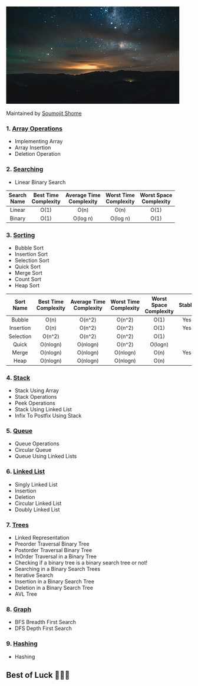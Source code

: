 ![MasterHead](https://raw.githubusercontent.com/Soumojitshome2023/My_DSA_Files_Soumojit_Shome/main/Others/milky-way-night-sky-gif.gif)

Maintained by [Soumojit Shome](https://soumojitshome.vercel.app)

### 1. [Array Operations](https://github.com/Soumojitshome2023/My_DSA_Files_Soumojit_Shome/tree/main/01%20Array%20Operations)

* Implementing Array
* Array Insertion
* Deletion Operation

### 2. [Searching](https://github.com/Soumojitshome2023/My_DSA_Files_Soumojit_Shome/tree/main/02%20Searching)

* Linear Binary Search

| Search<br />Name | Best Time<br />Complexity | Average Time<br />Complexity | Worst Time<br />Complexity | Worst Space<br />Complexity |
| :--------------: | :-----------------------: | :---------------------------: | :-------------------------: | :-------------------------: |
|      Linear      |           O(1)           |             O(n)             |            O(n)            |            O(1)            |
|      Binary      |           O(1)           |           O(log n)           |          O(log n)          |            O(1)            |

### 3. [Sorting](https://github.com/Soumojitshome2023/My_DSA_Files_Soumojit_Shome/tree/main/03%20Sorting)

* Bubble Sort
* Insertion Sort
* Selection Sort
* Quick Sort
* Merge Sort
* Count Sort
* Heap Sort

| Sort<br />Name | Best Time<br />Complexity | Average Time<br />Complexity | Worst Time<br />Complexity | Worst Space<br />Complexity | Stable | **Adaptive** |
| :------------: | :-----------------------: | :---------------------------: | :-------------------------: | :-------------------------: | :----: | :----------------: |
|     Bubble     |           O(n)           |            O(n^2)            |           O(n^2)           |            O(1)            |  Yes  |        Yes        |
|   Insertion   |           O(n)           |            O(n^2)            |           O(n^2)           |            O(1)            |  Yes  |        Yes        |
|   Selection   |          O(n^2)          |            O(n^2)            |           O(n^2)           |            O(1)            |        |                    |
|     Quick     |         O(nlogn)         |           O(nlogn)           |           O(n^2)           |           O(logn)           |        |        Yes        |
|     Merge     |         O(nlogn)         |           O(nlogn)           |          O(nlogn)          |            O(n)            |  Yes  |                    |
|      Heap      |         O(nlogn)         |           O(nlogn)           |          O(nlogn)          |            O(n)            |        |                    |

### 4. [Stack](https://github.com/Soumojitshome2023/My_DSA_Files_Soumojit_Shome/tree/main/04%20Stack)

* Stack Using Array
* Stack Operations
* Peek Operations
* Stack Using Linked List
* Infix To Postfix Using Stack

### 5. [Queue](https://github.com/Soumojitshome2023/My_DSA_Files_Soumojit_Shome/tree/main/05%20Queue)

* Queue Operations
* Circular Queue
* Queue Using Linked Lists

### 6. [Linked List](https://github.com/Soumojitshome2023/My_DSA_Files_Soumojit_Shome/tree/main/06%20Linked%20List)

* Singly Linked List
* Insertion
* Deletion
* Circular Linked List
* Doubly Linked List

### 7. [Trees](https://github.com/Soumojitshome2023/My_DSA_Files_Soumojit_Shome/tree/main/07%20Trees)

* Linked Representation
* Preorder Traversal Binary Tree
* Postorder Traversal Binary Tree
* InOrder Traversal in a Binary Tree
* Checking if a binary tree is a binary search tree or not!
* Searching in a Binary Search Trees
* Iterative Search
* Insertion in a Binary Search Tree
* Deletion in a Binary Search Tree
* AVL Tree

### 8. [Graph](https://github.com/Soumojitshome2023/My_DSA_Files_Soumojit_Shome/tree/main/08%20Graph)

* BFS Breadth First Search
* DFS Depth First Search

### 9. [Hashing](https://github.com/Soumojitshome2023/My_DSA_Files_Soumojit_Shome/tree/main/09%20Hashing)

* Hashing



## Best of Luck 🙂🤗🎉